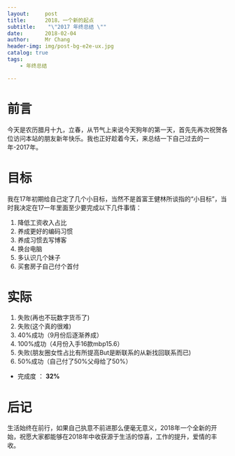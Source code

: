 ```yaml
---
layout:     post
title:     	2018，一个新的起点
subtitle:    "\"2017 年终总结 \""
date:       2018-02-04
author:     Mr Chang
header-img: img/post-bg-e2e-ux.jpg
catalog: true
tags:
    - 年终总结

---
```



# 前言

今天是农历腊月十九，立春，从节气上来说今天狗年的第一天，首先先再次祝贺各位访问本站的朋友新年快乐。我也正好趁着今天，来总结一下自己过去的一年-2017年。

# 目标

我在17年初期给自己定了几个小目标，当然不是首富王健林所谈指的“小目标”，当时我决定在17一年里面至少要完成以下几件事情：

 1. 降低工资收入占比
 2. 养成更好的编码习惯
 3. 养成习惯去写博客
 4. 换台电脑
 5. 多认识几个妹子
 6. 买套房子自己付个首付

 
# 实际

1. 失败(再也不玩数字货币了)
2. 失败(这个真的很难)
3. 40%成功（9月份后逐渐养成）
4. 100%成功（4月份入手16款mbp15.6）
5. 失败(朋友圈女性占比有所提高But是断联系的从新找回联系而已)
6. 50%成功（自己付了50%父母给了50%）

* 完成度 ： **32%**

# 后记

生活始终在前行，如果自己执意不前进那么便毫无意义，2018年一个全新的开始，祝愿大家都能够在2018年中收获源于生活的惊喜，工作的提升，爱情的丰收。